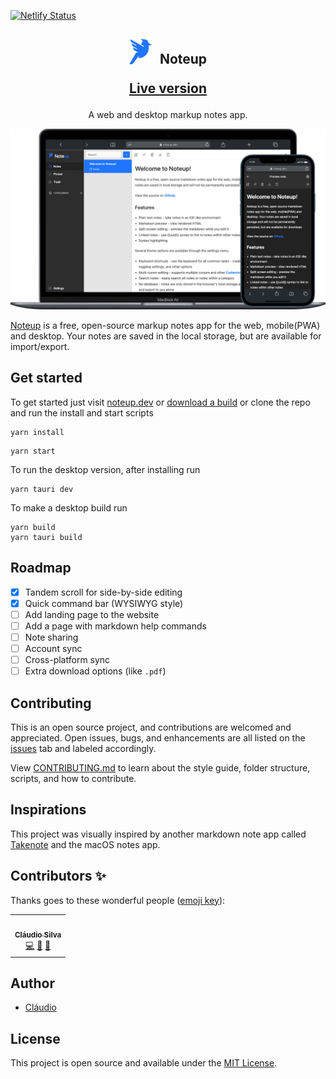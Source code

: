 [![Netlify Status](https://api.netlify.com/api/v1/badges/c07f2af9-ca82-4f2e-a051-3de8e232cebe/deploy-status)](https://app.netlify.com/sites/stupendous-cucurucho-1aee31/deploys)

<h2 align="center">
  <img src="./assets/logo.svg" style="width:36px;margin-right:8px">
  Noteup

[Live version](https://noteup.dev/)

</h2>

<p align="center">A web and desktop markup notes app.</p>

![Screenshot](./assets/mockups.png)

[Noteup](https://noteup.dev/) is a free, open-source markup notes app for the web, mobile(PWA) and desktop. Your notes are saved in the local storage, but are available for import/export.

## Get started

To get started just visit [noteup.dev](https://noteup.dev) or [download a build](https://github.com/elementsinteractive/Noteup/releases) or clone the repo and run the install and start scripts

```properties
yarn install
```

```properties
yarn start
```

To run the desktop version, after installing run

```properties
yarn tauri dev
```

To make a desktop build run

```properties
yarn build
yarn tauri build
```

## Roadmap

- [x] Tandem scroll for side-by-side editing
- [x] Quick command bar (WYSIWYG style)
- [ ] Add landing page to the website
- [ ] Add a page with markdown help commands
- [ ] Note sharing
- [ ] Account sync
- [ ] Cross-platform sync
- [ ] Extra download options (like `.pdf`)

## Contributing

This is an open source project, and contributions are welcomed and appreciated. Open issues, bugs, and enhancements are all listed on the [issues](https://github.com/elements/noteup/issues) tab and labeled accordingly.

View [CONTRIBUTING.md](CONTRIBUTING.md) to learn about the style guide, folder structure, scripts, and how to contribute.

## Inspirations

This project was visually inspired by another markdown note app called [Takenote](https://github.com/taniarascia/takenote) and the macOS notes app.

## Contributors ✨

Thanks goes to these wonderful people ([emoji key](https://allcontributors.org/docs/en/emoji-key)):

<!-- ALL-CONTRIBUTORS-LIST:START - Do not remove or modify this section -->
<!-- prettier-ignore-start -->
<!-- markdownlint-disable -->
<table>
  <tbody>
    <tr>
      <td align="center"><a href="https://github.com/MonsterCurry"><img src="https://avatars.githubusercontent.com/u/38473739?v=4?s=100" width="100px;" alt=""/><br /><sub><b>Cláudio Silva</b></sub></a><br /><a href="https://github.com/elementsinteractive/Noteup/commits?author=MonsterCurry" title="Code">💻</a> <a href="https://github.com/elementsinteractive/Noteup/commits?author=MonsterCurry" title="Documentation">📖</a> <a href="#maintenance-MonsterCurry" title="Maintenance">🚧</a></td>
    </tr>
  </tbody>
</table>

<!-- markdownlint-restore -->
<!-- prettier-ignore-end -->

<!-- ALL-CONTRIBUTORS-LIST:END -->

## Author

- [Cláudio](https://github.com/MonsterCurry)

## License

This project is open source and available under the [MIT License](LICENSE).
